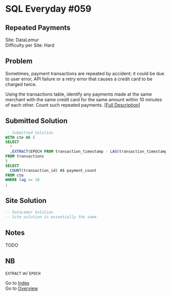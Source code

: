 # SQL Everyday \#059

## Repeated Payments

Site: DataLemur\
Difficulty per Site: Hard

## Problem

Sometimes, payment transactions are repeated by accident; it could be due to user error, API failure or a retry error that causes a credit card to be charged twice.

Using the transactions table, identify any payments made at the same merchant with the same credit card for the same amount within 10 minutes of each other. Count such repeated payments. [[Full Description](https://datalemur.com/questions/repeated-payments)]

## Submitted Solution

```sql
-- Submitted Solution
WITH cte AS (
SELECT 
  *
  ,EXTRACT(EPOCH FROM transaction_timestamp - LAG(transaction_timestamp, 1) OVER (PARTITION BY merchant_id, credit_card_id, amount ORDER BY transaction_timestamp ASC))/60 AS lag
FROM transactions
)
SELECT
  COUNT(transaction_id) AS payment_count
FROM cte
WHERE lag <= 10
;
```

## Site Solution

```sql
-- DataLemur Solution 
-- Site solution is essentially the same.
```

## Notes

TODO

## NB

`EXTRACT` w/ `EPOCH`

Go to [Index](../?tab=readme-ov-file#index)\
Go to [Overview](../?tab=readme-ov-file)
